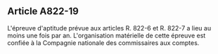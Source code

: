 Article A822-19
----
L'épreuve d'aptitude prévue aux articles R. 822-6 et R. 822-7 a lieu au moins
une fois par an. L'organisation matérielle de cette épreuve est confiée à la
Compagnie nationale des commissaires aux comptes.
